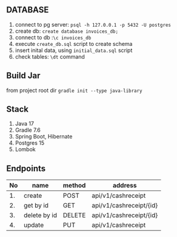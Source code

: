 ## DATABASE

1. connect to pg server: `psql -h 127.0.0.1 -p 5432 -U postgres`
2. create db: `create database invoices_db;`
3. connect to db :`\c invoices_db`
4. execute `create_db.sql` script to create schema
5. insert inital data, using `initial_data.sql` script
6. check tables: `\dt` command

## Build Jar

from project root dir `gradle init --type java-library `

## Stack
1. Java 17
2. Gradle 7.6
3. Spring Boot, Hibernate
4. Postgres 15
5. Lombok

## Endpoints

| No  | name         | method | address|
|-----|--------------|---|---|
| 1.  | create       |  POST | api/v1/cashreceipt|
 | 2.  | get by id    | GET | api/v1/cashreceipt/{id}|
 | 3.  | delete by id | DELETE    |  api/v1/cashreceipt/{id} |
 |4.| update| PUT |api/v1/cashreceipt|
